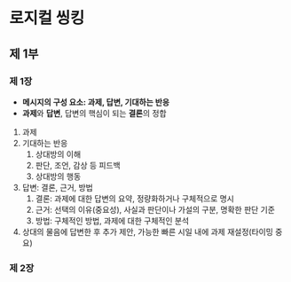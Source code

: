 # 로지컬 씽킹
## 제 1부
### 제 1장
- **메시지의 구성 요소: 과제, 답변, 기대하는 반응**  
- **과제**와 **답변**, 답변의 핵심이 되는 **결론**의 정합
1. 과제
2. 기대하는 반응
   1. 상대방의 이해
   2. 판단, 조언, 감상 등 피드백
   3. 상대방의 행동
3. 답변: 결론, 근거, 방법
   1. 결론: 과제에 대한 답변의 요약, 정량화하거나 구체적으로 명시
   2. 근거: 선택의 이유(중요성), 사실과 판단이나 가설의 구분, 명확한 판단 기준
   3. 방법: 구체적인 방법, 과제에 대한 구체적인 분석
4. 상대의 물음에 답변한 후 추가 제안, 가능한 빠른 시일 내에 과제 재설정(타이밍 중요)

### 제 2장